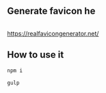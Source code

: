 ## Generate favicon he
```sh
```
https://realfavicongenerator.net/

## How to use it
```sh
npm i
```
```sh
gulp
```


